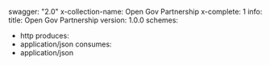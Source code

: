 swagger: "2.0"
x-collection-name: Open Gov Partnership
x-complete: 1
info:
  title: Open Gov Partnership
  version: 1.0.0
schemes:
- http
produces:
- application/json
consumes:
- application/json